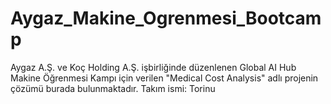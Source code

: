 # Aygaz_Makine_Ogrenmesi_Bootcamp
Aygaz A.Ş. ve Koç Holding A.Ş. işbirliğinde düzenlenen Global AI Hub Makine Öğrenmesi Kampı için verilen "Medical Cost Analysis" adlı projenin çözümü burada bulunmaktadır.
Takım ismi: Torinu
